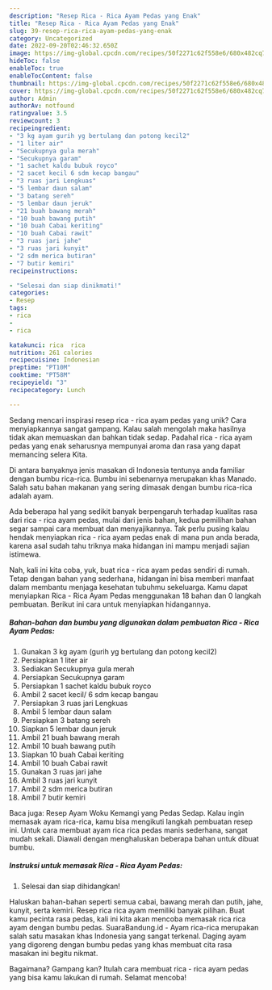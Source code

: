 ```yaml
---
description: "Resep Rica - Rica Ayam Pedas yang Enak"
title: "Resep Rica - Rica Ayam Pedas yang Enak"
slug: 39-resep-rica-rica-ayam-pedas-yang-enak
category: Uncategorized
date: 2022-09-20T02:46:32.650Z
image: https://img-global.cpcdn.com/recipes/50f2271c62f558e6/680x482cq70/rica-rica-ayam-pedas-foto-resep-utama.jpg
hideToc: false
enableToc: true
enableTocContent: false
thumbnail: https://img-global.cpcdn.com/recipes/50f2271c62f558e6/680x482cq70/rica-rica-ayam-pedas-foto-resep-utama.jpg
cover: https://img-global.cpcdn.com/recipes/50f2271c62f558e6/680x482cq70/rica-rica-ayam-pedas-foto-resep-utama.jpg
author: Admin
authorAv: notfound
ratingvalue: 3.5
reviewcount: 3
recipeingredient:
- "3 kg ayam gurih yg bertulang dan potong kecil2"
- "1 liter air"
- "Secukupnya gula merah"
- "Secukupnya garam"
- "1 sachet kaldu bubuk royco"
- "2 sacet kecil 6 sdm kecap bangau"
- "3 ruas jari Lengkuas"
- "5 lembar daun salam"
- "3 batang sereh"
- "5 lembar daun jeruk"
- "21 buah bawang merah"
- "10 buah bawang putih"
- "10 buah Cabai keriting"
- "10 buah Cabai rawit"
- "3 ruas jari jahe"
- "3 ruas jari kunyit"
- "2 sdm merica butiran"
- "7 butir kemiri"
recipeinstructions:

- "Selesai dan siap dinikmati!"
categories:
- Resep
tags:
- rica
- 
- rica

katakunci: rica  rica 
nutrition: 261 calories
recipecuisine: Indonesian
preptime: "PT10M"
cooktime: "PT58M"
recipeyield: "3"
recipecategory: Lunch

---
```





Sedang mencari inspirasi resep rica - rica ayam pedas yang unik? Cara menyiapkannya sangat gampang. Kalau salah mengolah maka hasilnya tidak akan memuaskan dan bahkan tidak sedap. Padahal rica - rica ayam pedas yang enak seharusnya mempunyai aroma dan rasa yang dapat memancing selera Kita.





Di antara banyaknya jenis masakan di Indonesia tentunya anda familiar dengan bumbu rica-rica. Bumbu ini sebenarnya merupakan khas Manado. Salah satu bahan makanan yang sering dimasak dengan bumbu rica-rica adalah ayam.

Ada beberapa hal yang sedikit banyak berpengaruh terhadap kualitas rasa dari rica - rica ayam pedas, mulai dari jenis bahan, kedua pemilihan bahan segar sampai cara membuat dan menyajikannya. Tak perlu pusing kalau hendak menyiapkan rica - rica ayam pedas enak di mana pun anda berada, karena asal sudah tahu triknya maka hidangan ini mampu menjadi sajian istimewa.






Nah, kali ini kita coba, yuk, buat rica - rica ayam pedas sendiri di rumah. Tetap dengan bahan yang sederhana, hidangan ini bisa memberi manfaat dalam membantu menjaga kesehatan tubuhmu sekeluarga. Kamu dapat menyiapkan Rica - Rica Ayam Pedas menggunakan 18 bahan dan 0 langkah pembuatan. Berikut ini cara untuk menyiapkan hidangannya.

<!--inarticleads1-->

##### Bahan-bahan dan bumbu yang digunakan dalam pembuatan Rica - Rica Ayam Pedas:

1. Gunakan 3 kg ayam (gurih yg bertulang dan potong kecil2)
1. Persiapkan 1 liter air
1. Sediakan Secukupnya gula merah
1. Persiapkan Secukupnya garam
1. Persiapkan 1 sachet kaldu bubuk royco
1. Ambil 2 sacet kecil/ 6 sdm kecap bangau
1. Persiapkan 3 ruas jari Lengkuas
1. Ambil 5 lembar daun salam
1. Persiapkan 3 batang sereh
1. Siapkan 5 lembar daun jeruk
1. Ambil 21 buah bawang merah
1. Ambil 10 buah bawang putih
1. Siapkan 10 buah Cabai keriting
1. Ambil 10 buah Cabai rawit
1. Gunakan 3 ruas jari jahe
1. Ambil 3 ruas jari kunyit
1. Ambil 2 sdm merica butiran
1. Ambil 7 butir kemiri


Baca juga: Resep Ayam Woku Kemangi yang Pedas Sedap. Kalau ingin memasak ayam rica-rica, kamu bisa mengikuti langkah pembuatan resep ini. Untuk cara membuat ayam rica rica pedas manis sederhana, sangat mudah sekali. Diawali dengan menghaluskan beberapa bahan untuk dibuat bumbu. 

<!--inarticleads2-->

##### Instruksi untuk memasak Rica - Rica Ayam Pedas:


1. Selesai dan siap dihidangkan!

Haluskan bahan-bahan seperti semua cabai, bawang merah dan putih, jahe, kunyit, serta kemiri. Resep rica rica ayam memiliki banyak pilihan. Buat kamu pecinta rasa pedas, kali ini kita akan mencoba memasak rica rica ayam dengan bumbu pedas. SuaraBandung.id - Ayam rica-rica merupakan salah satu masakan khas Indonesia yang sangat terkenal. Daging ayam yang digoreng dengan bumbu pedas yang khas membuat cita rasa masakan ini begitu nikmat. 

Bagaimana? Gampang kan? Itulah cara membuat rica - rica ayam pedas yang bisa kamu lakukan di rumah. Selamat mencoba!
